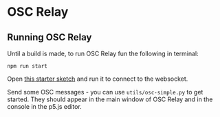 # OSC Relay

## Running OSC Relay

Until a build is made, to run OSC Relay fun the following in terminal:

```
npm run start
```

Open [this starter sketch](https://editor.p5js.org/mngyuan/sketches/hA9CeepA-) and run it to connect to the websocket.

Send some OSC messages - you can use `utils/osc-simple.py` to get started. They should appear in the main window of OSC Relay and in the console in the p5.js editor.

